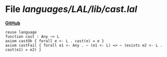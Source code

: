 # File _languages/LAL/lib/cast.lal_
**[GitHub](https://github.com/softlang/yas/blob/master/languages/LAL/lib/cast.lal)**
```
reuse language
function cast : Any ~> L
axiom castOk { forall e <- L . cast(e) = e }
axiom castFail { forall e1 <- Any . ~ (e1 <- L) => ~ (exists e2 <- L . cast(e1) = e2) }
```

